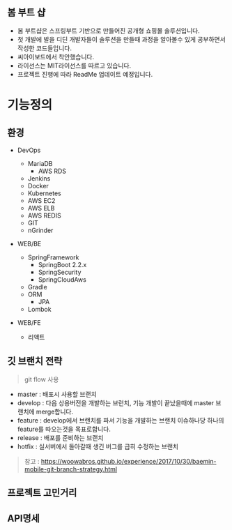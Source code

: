## 봄 부트 샵
- 봄 부트샵은 스프링부트 기반으로 만들어진 공개형 쇼핑몰 솔루션입니다.
- 첫 개발에 발을 디딘 개발자들이 솔루션을 만들때 과정을 알아볼수 있게 공부하면서 작성한 코드들입니다.
- 씨아이보드에서 착안했습니다.
- 라이선스는 MIT라이선스를 따르고 있습니다.
- 프로젝트 진행에 따라 ReadMe 업데이트 예정입니다.

# 기능정의


## 환경
- DevOps
    - MariaDB
        - AWS RDS
    - Jenkins
    - Docker
    - Kubernetes
    - AWS EC2
    - AWS ELB
    - AWS REDIS
    - GIT
    - nGrinder
- WEB/BE
    - SpringFramework
        - SpringBoot 2.2.x
        - SpringSecurity
        - SpringCloudAws
    - Gradle    
    - ORM
        - JPA
    - Lombok
   
- WEB/FE
    - 리액트
    
    
## 깃 브랜치 전략

>git flow 사용

- master : 배포시 사용할 브랜치
- develop : 다음 상용버전을 개발하는 브런치, 기능 개발이 끝났을때에 master 브랜치에 merge합니다.
- feature : develop에서 브랜치를 파서 기능을 개발하는 브랜치 이슈하나당 하나의 feature를 따오는것을 목표로합니다.
- release : 배포를 준비하는 브랜치
- hotfix : 실서버에서 돌아갈때 생긴 버그를 급히 수정하는 브랜치

> 참고 : https://woowabros.github.io/experience/2017/10/30/baemin-mobile-git-branch-strategy.html

## 프로젝트 고민거리

## API명세
